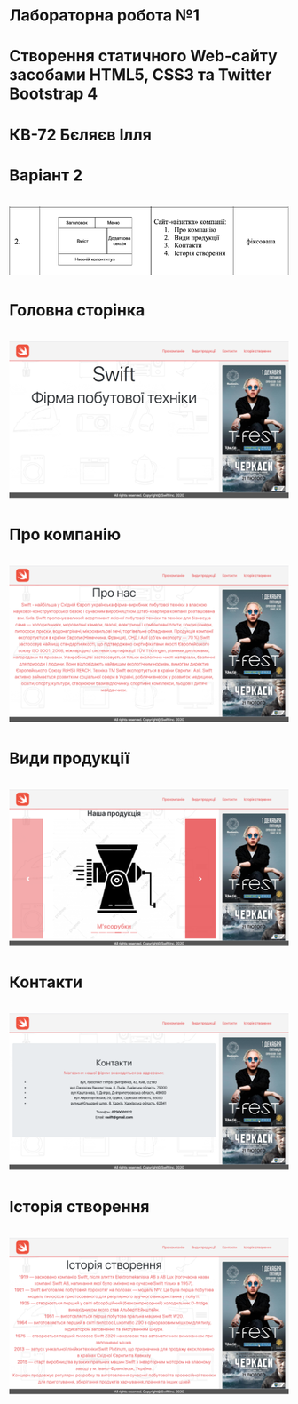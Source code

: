 # Лабораторна робота №1
# Створення статичного Web-сайту засобами HTML5, CSS3 та Twitter Bootstrap 4
# КВ-72 Бєляєв Ілля
# Варіант 2
# ![alt text](https://github.com/BelyaevIlyaUkr/KV72_BelyaevIlya_Frontend/blob/master/LAB1/Variant.png)
# Головна сторінка
# ![alt_text](https://github.com/BelyaevIlyaUkr/KV72_BelyaevIlya_Frontend/blob/master/LAB1/screenshots/main_screen.png)
# Про компанію
# ![alt_text](https://github.com/BelyaevIlyaUkr/KV72_BelyaevIlya_Frontend/blob/master/LAB1/screenshots/about_screen.png)
# Види продукції
# ![alt_text](https://github.com/BelyaevIlyaUkr/KV72_BelyaevIlya_Frontend/blob/master/LAB1/screenshots/products_screen.png)
# Контакти
# ![alt_text](https://github.com/BelyaevIlyaUkr/KV72_BelyaevIlya_Frontend/blob/master/LAB1/screenshots/contacts_screen.png)
# Історія створення
# ![alt_text](https://github.com/BelyaevIlyaUkr/KV72_BelyaevIlya_Frontend/blob/master/LAB1/screenshots/history_screen.png)
